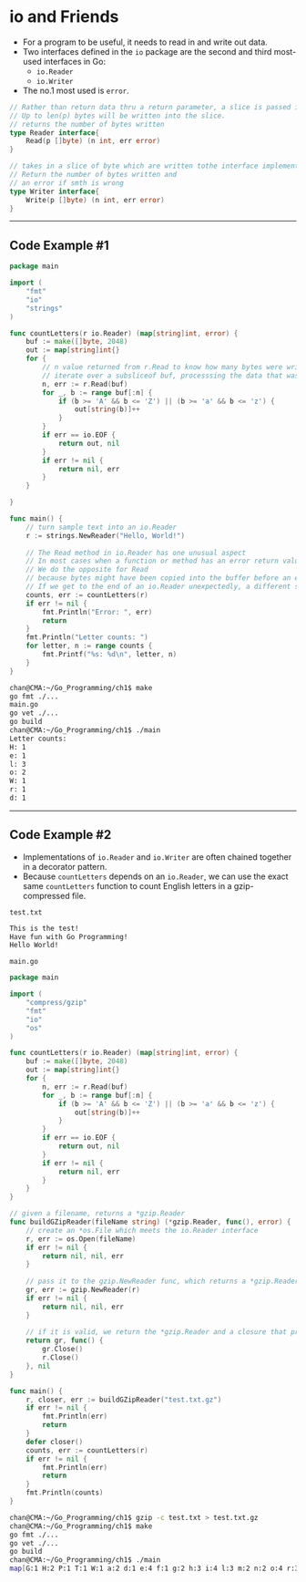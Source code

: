 # io and Friends

- For a program to be useful, it needs to read in and write out data.
- Two interfaces defined in the `io` package are the second and third most-used interfaces in Go:
  - `io.Reader`
  - `io.Writer`
- The no.1 most used is `error`.

```go
// Rather than return data thru a return parameter, a slice is passed into the implementation and modified.
// Up to len(p) bytes will be written into the slice.
// returns the number of bytes written
type Reader interface{
    Read(p []byte) (n int, err error)
}

// takes in a slice of byte which are written tothe interface implementation.
// Return the number of bytes written and 
// an error if smth is wrong
type Writer interface{
    Write(p []byte) (n int, err error)
}
```

---

## Code Example #1

```go
package main

import (
	"fmt"
	"io"
	"strings"
)

func countLetters(r io.Reader) (map[string]int, error) {
	buf := make([]byte, 2048)
	out := map[string]int{}
	for {
        // n value returned from r.Read to know how many bytes were written to the buffer
        // iterate over a subsliceof buf, processsing the data that was read
		n, err := r.Read(buf)
		for _, b := range buf[:n] {
			if (b >= 'A' && b <= 'Z') || (b >= 'a' && b <= 'z') {
				out[string(b)]++
			}
		}
		if err == io.EOF {
			return out, nil
		}
		if err != nil {
			return nil, err
		}
	}

}

func main() {
	// turn sample text into an io.Reader
	r := strings.NewReader("Hello, World!")
    
    // The Read method in io.Reader has one unusual aspect
    // In most cases when a function or method has an error return value, we check the error before we try to process the nonerror return values
    // We do the opposite for Read 
    // because bytes might have been copied into the buffer before an error was triggered by the end of the data stream or by an unexpected condition
    // If we get to the end of an io.Reader unexpectedly, a different sentinel error is returned (io.ErrUnexpectedEOF)
	counts, err := countLetters(r)
	if err != nil {
		fmt.Println("Error: ", err)
		return
	}
	fmt.Println("Letter counts: ")
	for letter, n := range counts {
		fmt.Printf("%s: %d\n", letter, n)
	}
}
```

```sh
chan@CMA:~/Go_Programming/ch1$ make
go fmt ./...
main.go
go vet ./...
go build
chan@CMA:~/Go_Programming/ch1$ ./main
Letter counts: 
H: 1
e: 1
l: 3
o: 2
W: 1
r: 1
d: 1
```

---

## Code Example #2

- Implementations of `io.Reader` and `io.Writer` are often chained together in a decorator pattern.
- Because `countLetters` depends on an `io.Reader`, we can use the exact same `countLetters` function to count English letters in a gzip-compressed file.

`test.txt`

```css
This is the test!
Have fun with Go Programming!
Hello World! 
```

`main.go`

```go
package main

import (
	"compress/gzip"
	"fmt"
	"io"
	"os"
)

func countLetters(r io.Reader) (map[string]int, error) {
	buf := make([]byte, 2048)
	out := map[string]int{}
	for {
		n, err := r.Read(buf)
		for _, b := range buf[:n] {
			if (b >= 'A' && b <= 'Z') || (b >= 'a' && b <= 'z') {
				out[string(b)]++
			}
		}
		if err == io.EOF {
			return out, nil
		}
		if err != nil {
			return nil, err
		}
	}
}

// given a filename, returns a *gzip.Reader
func buildGZipReader(fileName string) (*gzip.Reader, func(), error) {
    // create an *os.File which meets the io.Reader interface
	r, err := os.Open(fileName)
	if err != nil {
		return nil, nil, err
	}
    
    // pass it to the gzip.NewReader func, which returns a *gzip.Reader instance
	gr, err := gzip.NewReader(r)
	if err != nil {
		return nil, nil, err
	}
    
    // if it is valid, we return the *gzip.Reader and a closure that properly cleans up our resources when it is invoked
	return gr, func() {
		gr.Close()
		r.Close()
	}, nil
}

func main() {
	r, closer, err := buildGZipReader("test.txt.gz")
	if err != nil {
		fmt.Println(err)
		return
	}
	defer closer()
	counts, err := countLetters(r)
	if err != nil {
		fmt.Println(err)
		return
	}
	fmt.Println(counts)
}
```

```sh
chan@CMA:~/Go_Programming/ch1$ gzip -c test.txt > test.txt.gz
chan@CMA:~/Go_Programming/ch1$ make
go fmt ./...
go vet ./...
go build
chan@CMA:~/Go_Programming/ch1$ ./main
map[G:1 H:2 P:1 T:1 W:1 a:2 d:1 e:4 f:1 g:2 h:3 i:4 l:3 m:2 n:2 o:4 r:3 s:3 t:4 u:1 v:1 w:1]
```

